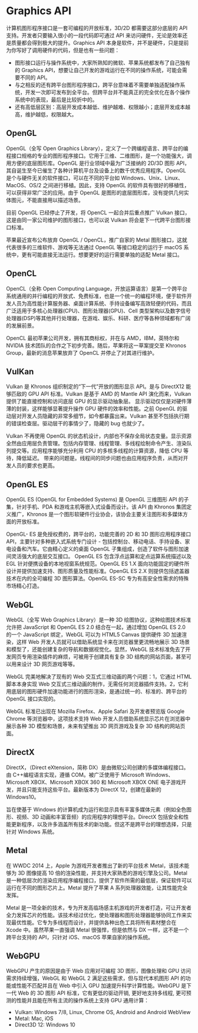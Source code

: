 # Graphics API

计算机图形程序接口是一套可编程的开放标准，3D/2D 都需要这部分底层的 API 支持。开发者只要输入很小的一段代码即可通过 API 来访问硬件，无论是效率还是质量都会得到极大的提升。Graphics API 本身是软件，并不是硬件，只是提前为你写好了调用硬件的代码，但是也有一些问题：

- 图形接口运行与操作系统中，大家所熟知的微软、苹果系统都发布了自己独有的 Graphics API，想要让自己开发的游戏运行在不同的操作系统，可能会需要不同的 API。
- 与之相反的还有跨平台图形程序接口，跨平台意味着不需要单独适配操作系统，开发一次即可发布到全平台。但跨平台并不能真正的完全优化在各个操作系统中的表现，最后是比较折中的。
- 还有高低层区别：高层开发成本越低、维护越难、权限越小；底层开发成本越高，维护越低，权限越大。

## OpenGL

OpenGL（全写 Open Graphics Library），定义了一个跨编程语言、跨平台的编程接口规格的专业的图形程序接口。它用于三维、二维图形，是一个功能强大，调用方便的底层图形库。OpenGL 是行业领域中最为广泛接纳的 2D/3D 图形 API，其自诞生至今已催生了各种计算机平台及设备上的数千优秀应用程序。OpenGL 是个与硬件无关的软件接口，可以在不同的平台如 Windows、Unix、Linux、MacOS、OS/2 之间进行移植。因此，支持 OpenGL 的软件具有很好的移植性，可以获得非常广泛的应用。由于 OpenGL 是图形的底层图形库，没有提供几何实体图元，不能直接用以描述场景。

目前 OpenGL 已经停止了开发，将 OpenCL 一起合并后重点推广 Vulkan 接口，这是由同一家公司维护的图形接口，也可以说 Vulkan 将会是下一代跨平台图形接口标准。

苹果最近宣布公布放弃 OpenGL / OpenCL，推广自家的 Metal 图形接口，这就代表很多的三维软件、游戏等无法通过 OpenGL 等接口稳定的运行于 macOS 系统中，更有可能直接无法运行。想要更好的运行需要单独的适配 Metal 接口。

## OpenCL

OpenCL（全称 Open Computing Language，开放运算语言）是第一个跨平台系统通用的并行编程的开放式、免费标准，也是一个统一的编程环境，便于软件开发人员为高性能计算服务器、桌面计算系统、手持设备编写高效轻便的代码，而且广泛适用于多核心处理器(CPU)、图形处理器(GPU)、Cell 类型架构以及数字信号处理器(DSP)等其他并行处理器，在游戏、娱乐、科研、医疗等各种领域都有广阔的发展前景。

OpenCL 最初苹果公司开发，拥有其商标权，并在与 AMD，IBM，英特尔和 NVIDIA 技术团队的合作之下初步完善。随后，苹果将这一草案提交至 Khronos Group，最新的消息苹果放弃了 OpenCL 并停止了对其进行维护。

## VulKan

Vulkan 是 Khronos 组织制定的“下一代”开放的图形显示 API。是与 DirectX12 能够匹敌的 GPU API 标准。Vulkan 是基于 AMD 的 Mantle API 演化而来，Vulkan 提供了能直接控制和访问底层 GPU 的显示驱动抽象层。 显示驱动仅仅是对硬件薄薄的封装，这样能够显著提升操作 GPU 硬件的效率和性能。之前 OpenGL 的驱动层对开发人员隐藏的非常多细节，如今都暴露出来。Vulkan 甚至不包括执行期的错误检查层。驱动层干的事情少了，隐藏的 bug 也就少了。

Vulkan 不再使用 OpenGL 的状态机设计，内部也不保存全局状态变量。显示资源全然由应用层负责管理。包括内存管理、线程管理、多线程绘制命令产生、渲染队列提交等。应用程序能够充分利用 CPU 的多核多线程的计算资源，降低 CPU 等待，降低延迟。 带来的问题是。线程间的同步问题也由应用程序负责，从而对开发人员的要求也更高。

## OpenGL ES

OpenGL ES (OpenGL for Embedded Systems) 是 OpenGL 三维图形 API 的子集，针对手机、PDA 和游戏主机等嵌入式设备而设计。该 API 由 Khronos 集团定义推广，Khronos 是一个图形软硬件行业协会，该协会主要关注图形和多媒体方面的开放标准。

OpenGL- ES 是免授权费的，跨平台的，功能完善的 2D 和 3D 图形应用程序接口 API，主要针对多种嵌入式系统专门设计 - 包括控制台、移动电话、手持设备、家电设备和汽车。它由精心定义的桌面 OpenGL 子集组成，创造了软件与图形加速间灵活强大的底层交互接口。 OpenGL ES 包含浮点运算和定点运算系统描述以及 EGL 针对便携设备的本地视窗系统规范。OpenGL ES 1.X 面向功能固定的硬件所设计并提供加速支持、图形质量及性能标准。OpenGL ES 2.X 则提供包括遮盖器技术在内的全可编程 3D 图形算法。OpenGL ES-SC 专为有高安全性需求的特殊市场精心打造。

## WebGL

WebGL（全写 Web Graphics Library）是一种 3D 绘图协议，这种绘图技术标准允许把 JavaScript 和 OpenGL ES 2.0 结合在一起，通过增加 OpenGL ES 2.0 的一个 JavaScript 绑定，WebGL 可以为 HTML5 Canvas 提供硬件 3D 加速渲染，这样 Web 开发人员就可以借助系统显卡来在浏览器里更流畅地展示 3D 场景和模型了，还能创建复杂的导航和数据视觉化。显然，WebGL 技术标准免去了开发网页专用渲染插件的麻烦，可被用于创建具有复杂 3D 结构的网站页面，甚至可以用来设计 3D 网页游戏等等。

WebGL 完美地解决了现有的 Web 交互式三维动画的两个问题：1，它通过 HTML 脚本本身实现 Web 交互式三维动画的制作，无需任何浏览器插件支持。2，它利用底层的图形硬件加速功能进行的图形渲染，是通过统一的、标准的、跨平台的 OpenGL 接口实现的。

WebGL 标准已出现在 Mozilla Firefox、Apple Safari 及开发者预览版 Google Chrome 等浏览器中，这项技术支持 Web 开发人员借助系统显示芯片在浏览器中展示各种 3D 模型和场景，未来有望推出 3D 网页游戏及复杂 3D 结构的网站页面。

## DirectX

DirectX，（Direct eXtension，简称 DX）是由微软公司创建的多媒体编程接口。由 C++编程语言实现，遵循 COM。被广泛使用于 Microsoft Windows、Microsoft XBOX、Microsoft XBOX 360 和 Microsoft XBOX ONE 电子游戏开发，并且只能支持这些平台。最新版本为 DirectX 12，创建在最新的 Windows10。

旨在使基于 Windows 的计算机成为运行和显示具有丰富多媒体元素（例如全色图形、视频、3D 动画和丰富音频）的应用程序的理想平台。DirectX 包括安全和性能更新程序，以及许多涵盖所有技术的新功能。但这不是跨平台的理想选择，只是针对 Windows 系统。

## Metal

在 WWDC 2014 上，Apple 为游戏开发者推出了新的平台技术 Metal，该技术能够为 3D 图像提高 10 倍的渲染性能，并支持大家熟悉的游戏引擎及公司。Metal 是一种低层次的渲染应用程序编程接口，提供了软件所需的最低层，保证软件可以运行在不同的图形芯片上。Metal 提升了苹果 A 系列处理器效能，让其性能完全发挥。

Metal 是一项全新的技术，专为开发高临场感主机游戏的开发者打造，可让开发者全力发挥芯片的性能。该技术经过优化，使处理器和图形处理器能够协同工作来实现最优性能。它专为多线程而设计，并提供各种出色工具将所有素材整合在 Xcode 中。虽然苹果一直强调 Metal 很强悍，但是依然与 DX 一样，这不是一个跨平台支持的 API，只针对 iOS、macOS 苹果自家的操作系统。

## WebGPU

WebGPU 产生的原因是由于 Web 应用对可编程 3D 图形，图像处理和 GPU 访问需求持续增强，WebGL 和 WebGL 2 满足这些需求，但与现代本机图形 API 的功能或性能不匹配并且在 Web 中引入 GPU 加速提升科学计算性能。WebGPU 是下一代 Web 的 3D 图形 API 标准，它有更低的驱动开销, 更好地支持多线程, 更可预测的性能并且能在所有主流的操作系统上支持 GPU 通用计算：

- Vulkan: Windows 7/8, Linux, Chrome OS, Android and Android WebView
- Metal: Mac, iOS
- Direct3D 12: Windows 10
